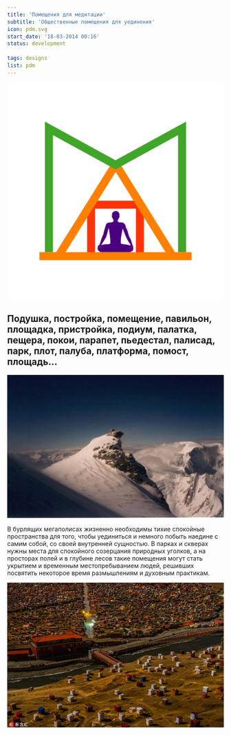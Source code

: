 ```yaml
---
title: 'Помещения для медитации'
subtitle: 'Общественные помещения для уединения'
icon: pdm.svg
start_date: '18-03-2014 00:16'
status: development

tags: designs
list: pdm
---
```


![](./pdm.svg)

## Подушка, постройка, помещение, павильон, площадка, пристройка, подиум, палатка, пещера, покои, парапет, пьедестал, палисад, парк, плот, палуба, платформа, помост, площадь…

![](./top.jpg)

В бурлящих мегаполисах жизненно необходимы тихие спокойные пространства для того, чтобы уединиться и немного побыть наедине с самим собой, со своей внутренней сущностью. В парках и скверах нужны места для спокойного созерцания природных уголков, а на просторах полей и в глубине лесов такие помещения могут стать укрытием и временным местопребыванием людей, решивших посвятить некоторое время размышлениям и духовным практикам.

![](./2.jpeg)
